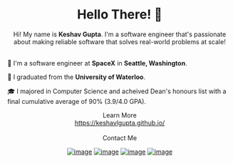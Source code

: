 <h1 align="center"> Hello There! 👋 </h1> 
<!--
General kenobi...
-->

<div align="center">
  Hi! My name is <b>Keshav Gupta</b>. I'm a software engineer that's passionate about making reliable software that solves real-world problems at scale!
  <br/>
  <br/>
</div>

🚀 I'm a software engineer at <b>SpaceX</b> in <b>Seattle, Washington</b>.

🏫 I graduated from the <b>University of Waterloo</b>. 

🎓 I majored in Computer Science and acheived Dean's honours list with a final cumulative average of 90% (3.9/4.0 GPA).
 
<div align="center">
  Learn More
  <br/>
  <a href="https://keshavlgupta.github.io/" target="_blank">https://keshavlgupta.github.io/</a>
</div>

<br/>
<div align="center">
  Contact Me
  <br/>
</div>

<div align="center">

[![image](https://img.shields.io/badge/LinkedIn-0077B5?style=for-the-badge&logo=linkedin&logoColor=white)](https://www.linkedin.com/in/keshavlgupta/)
[![image](https://img.shields.io/badge/GitHub-100000?style=for-the-badge&logo=github&logoColor=white)](https://github.com/keshavlgupta)
[![image](https://img.shields.io/badge/EMail-0078D4?style=for-the-badge&logo=microsoft-outlook&logoColor=white)](mailto:keshav.gupta@uwaterloo.ca)
[![image](https://img.shields.io/badge/Instagram-E4405F?style=for-the-badge&logo=instagram&logoColor=white)](https://www.instagram.com/keshavlgupta/)

</div>
